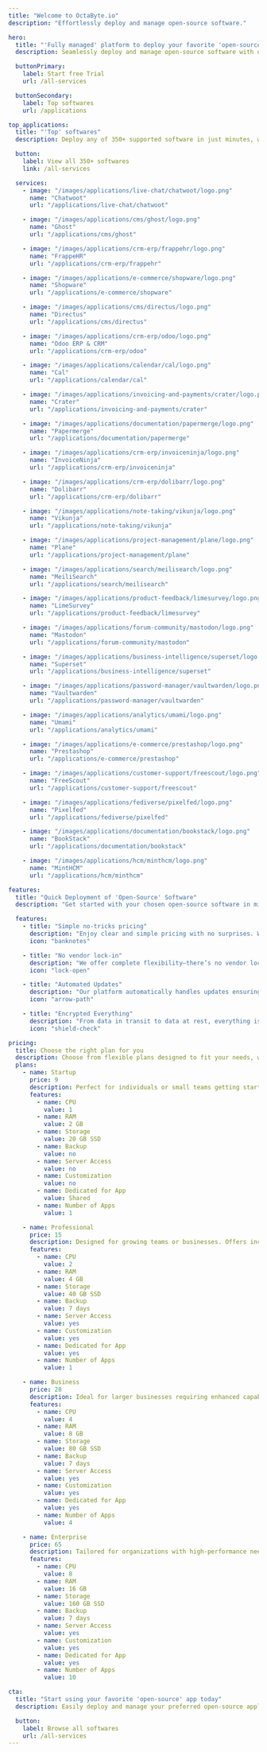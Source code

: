 ```yaml
---
title: "Welcome to OctaByte.io"
description: "Effortlessly deploy and manage open-source software."

hero:
  title: "'Fully managed' platform to deploy your favorite 'open-source' applications just for '$9'"
  description: Seamlessly deploy and manage open-source software with our fully managed platform, simplifying the entire process for you.

  buttonPrimary:
    label: Start free Trial
    url: /all-services

  buttonSecondary:
    label: Top softwares
    url: /applications

top_applications:
  title: "'Top' softwares"
  description: Deploy any of 350+ supported software in just minutes, with peace of mind knowing we handle installation, configuration, encryption, backups, software and OS updates, live monitoring, and more!

  button:
    label: View all 350+ softwares
    link: /all-services

  services:
    - image: "/images/applications/live-chat/chatwoot/logo.png"
      name: "Chatwoot"
      url: "/applications/live-chat/chatwoot"

    - image: "/images/applications/cms/ghost/logo.png"
      name: "Ghost"
      url: "/applications/cms/ghost"

    - image: "/images/applications/crm-erp/frappehr/logo.png"
      name: "FrappeHR"
      url: "/applications/crm-erp/frappehr"

    - image: "/images/applications/e-commerce/shopware/logo.png"
      name: "Shopware"
      url: "/applications/e-commerce/shopware"

    - image: "/images/applications/cms/directus/logo.png"
      name: "Directus"
      url: "/applications/cms/directus"

    - image: "/images/applications/crm-erp/odoo/logo.png"
      name: "Odoo ERP & CRM"
      url: "/applications/crm-erp/odoo"

    - image: "/images/applications/calendar/cal/logo.png"
      name: "Cal"
      url: "/applications/calendar/cal"

    - image: "/images/applications/invoicing-and-payments/crater/logo.png"
      name: "Crater"
      url: "/applications/invoicing-and-payments/crater"

    - image: "/images/applications/documentation/papermerge/logo.png"
      name: "Papermerge"
      url: "/applications/documentation/papermerge"

    - image: "/images/applications/crm-erp/invoiceninja/logo.png"
      name: "InvoiceNinja"
      url: "/applications/crm-erp/invoiceninja"

    - image: "/images/applications/crm-erp/dolibarr/logo.png"
      name: "Dolibarr"
      url: "/applications/crm-erp/dolibarr"

    - image: "/images/applications/note-taking/vikunja/logo.png"
      name: "Vikunja"
      url: "/applications/note-taking/vikunja"

    - image: "/images/applications/project-management/plane/logo.png"
      name: "Plane"
      url: "/applications/project-management/plane"

    - image: "/images/applications/search/meilisearch/logo.png"
      name: "MeiliSearch"
      url: "/applications/search/meilisearch"

    - image: "/images/applications/product-feedback/limesurvey/logo.png"
      name: "LimeSurvey"
      url: "/applications/product-feedback/limesurvey"

    - image: "/images/applications/forum-community/mastodon/logo.png"
      name: "Mastodon"
      url: "/applications/forum-community/mastodon"

    - image: "/images/applications/business-intelligence/superset/logo.png"
      name: "Superset"
      url: "/applications/business-intelligence/superset"

    - image: "/images/applications/password-manager/vaultwarden/logo.png"
      name: "Vaultwarden"
      url: "/applications/password-manager/vaultwarden"

    - image: "/images/applications/analytics/umami/logo.png"
      name: "Umami"
      url: "/applications/analytics/umami"

    - image: "/images/applications/e-commerce/prestashop/logo.png"
      name: "Prestashop"
      url: "/applications/e-commerce/prestashop"

    - image: "/images/applications/customer-support/freescout/logo.png"
      name: "FreeScout"
      url: "/applications/customer-support/freescout"

    - image: "/images/applications/fediverse/pixelfed/logo.png"
      name: "Pixelfed"
      url: "/applications/fediverse/pixelfed"

    - image: "/images/applications/documentation/bookstack/logo.png"
      name: "BookStack"
      url: "/applications/documentation/bookstack"

    - image: "/images/applications/hcm/minthcm/logo.png"
      name: "MintHCM"
      url: "/applications/hcm/minthcm"

features:
  title: "Quick Deployment of 'Open-Source' Software"
  description: "Get started with your chosen open-source software in minutes, as we handle all aspects of deployment and management."

  features:
    - title: "Simple no-tricks pricing"
      description: "Enjoy clear and simple pricing with no surprises. We believe in honesty, so you’ll always know exactly what you’re paying for—no hidden costs or tricky fine print."
      icon: "banknotes"

    - title: "No vendor lock-in"
      description: "We offer complete flexibility—there’s no vendor lock-in. You’re free to move your data and services as you please, without facing costly penalties or restrictions."
      icon: "lock-open"

    - title: "Automated Updates"
      description: "Our platform automatically handles updates ensuring that your services are always secure, stable, and running the latest features—without you lifting a finger."
      icon: "arrow-path"

    - title: "Encrypted Everything"
      description: "From data in transit to data at rest, everything is encrypted. We prioritize your privacy and security, ensuring that your sensitive information is always safe from unauthorized access."
      icon: "shield-check"

pricing:
  title: Choose the right plan for you
  description: Choose from flexible plans designed to fit your needs, with no hidden fees or surprises—just straightforward pricing for seamless open-source software management.
  plans:
    - name: Startup
      price: 9
      description: Perfect for individuals or small teams getting started.
      features:
        - name: CPU
          value: 1
        - name: RAM
          value: 2 GB
        - name: Storage
          value: 20 GB SSD
        - name: Backup
          value: no
        - name: Server Access
          value: no
        - name: Customization
          value: no
        - name: Dedicated for App
          value: Shared
        - name: Number of Apps
          value: 1

    - name: Professional
      price: 15
      description: Designed for growing teams or businesses. Offers increased performance and added features like backup management for peace of mind.
      features:
        - name: CPU
          value: 2
        - name: RAM
          value: 4 GB
        - name: Storage
          value: 40 GB SSD
        - name: Backup
          value: 7 days
        - name: Server Access
          value: yes
        - name: Customization
          value: yes
        - name: Dedicated for App
          value: yes
        - name: Number of Apps
          value: 1

    - name: Business
      price: 28
      description: Ideal for larger businesses requiring enhanced capabilities. Provides robust resources and advanced management to handle demanding workloads.
      features:
        - name: CPU
          value: 4
        - name: RAM
          value: 8 GB
        - name: Storage
          value: 80 GB SSD
        - name: Backup
          value: 7 days
        - name: Server Access
          value: yes
        - name: Customization
          value: yes
        - name: Dedicated for App
          value: yes
        - name: Number of Apps
          value: 4

    - name: Enterprise
      price: 65
      description: Tailored for organizations with high-performance needs. Delivers top-tier resources.
      features:
        - name: CPU
          value: 8
        - name: RAM
          value: 16 GB
        - name: Storage
          value: 160 GB SSD
        - name: Backup
          value: 7 days
        - name: Server Access
          value: yes
        - name: Customization
          value: yes
        - name: Dedicated for App
          value: yes
        - name: Number of Apps
          value: 10

cta:
  title: "Start using your favorite 'open-source' app today"
  description: Easily deploy and manage your preferred open-source applications with just a few clicks.

  button:
    label: Browse all softwares
    url: /all-services
---
```

